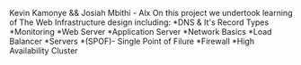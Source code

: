 Kevin Kamonye && Josiah Mbithi - Alx
On this project we undertook learning of The Web Infrastructure design including:
*DNS & It's Record Types
*Monitoring
*Web Server
*Application Server
*Network Basics
*Load Balancer
*Servers
*(SPOF)- Single Point of Filure
*Firewall
*High Availability Cluster
